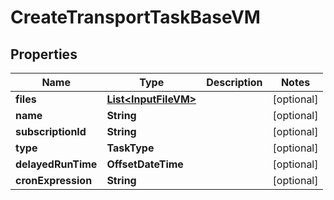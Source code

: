 

# CreateTransportTaskBaseVM


## Properties

Name | Type | Description | Notes
------------ | ------------- | ------------- | -------------
**files** | [**List&lt;InputFileVM&gt;**](InputFileVM.md) |  |  [optional]
**name** | **String** |  |  [optional]
**subscriptionId** | **String** |  |  [optional]
**type** | **TaskType** |  |  [optional]
**delayedRunTime** | **OffsetDateTime** |  |  [optional]
**cronExpression** | **String** |  |  [optional]



